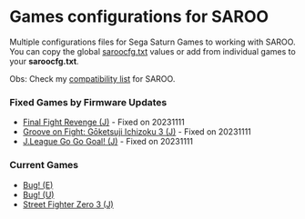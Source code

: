 # Games configurations for SAROO

Multiple configurations files for Sega Saturn Games to working with SAROO. You can copy the global [saroocfg.txt](./saroocfg.txt) values or add from individual games to your **saroocfg.txt**.

Obs: Check my [compatibility list](https://github.com/williamdsw/saroo-compatibility-list) for SAROO.

### Fixed Games by Firmware Updates

- [Final Fight Revenge (J)](./J/T-1248G/README.md) - Fixed on 20231111
- [Groove on Fight: Gōketsuji Ichizoku 3 (J)](./J/T-14411G/README.md) - Fixed on 20231111
- [J.League Go Go Goal! (J)](./J/T-3602G/README.md) - Fixed on 20231111

### Current Games

- [Bug! (E)](./E/MK-81004/README.md)
- [Bug! (U)](./U/GM-81004/README.md)
- [Street Fighter Zero 3 (J)](./J/T-1246G/README.md)
